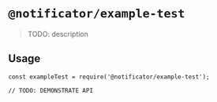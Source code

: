 # `@notificator/example-test`

> TODO: description

## Usage

```
const exampleTest = require('@notificator/example-test');

// TODO: DEMONSTRATE API
```
